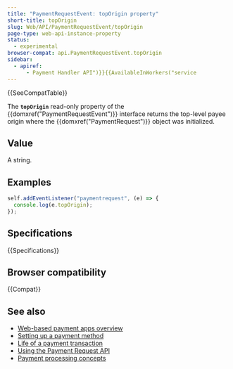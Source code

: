```yaml
---
title: "PaymentRequestEvent: topOrigin property"
short-title: topOrigin
slug: Web/API/PaymentRequestEvent/topOrigin
page-type: web-api-instance-property
status:
  - experimental
browser-compat: api.PaymentRequestEvent.topOrigin
sidebar:
  - apiref:
      - Payment Handler API")}}{{AvailableInWorkers("service
---
```


{{SeeCompatTable}}

The **`topOrigin`** read-only property of the
{{domxref("PaymentRequestEvent")}} interface returns the top-level payee origin where
the {{domxref("PaymentRequest")}} object was initialized.

## Value

A string.

## Examples

```js
self.addEventListener("paymentrequest", (e) => {
  console.log(e.topOrigin);
});
```

## Specifications

{{Specifications}}

## Browser compatibility

{{Compat}}

## See also

- [Web-based payment apps overview](https://web.dev/articles/web-based-payment-apps-overview)
- [Setting up a payment method](https://web.dev/articles/setting-up-a-payment-method)
- [Life of a payment transaction](https://web.dev/articles/life-of-a-payment-transaction)
- [Using the Payment Request API](/en-US/docs/Web/API/Payment_Request_API/Using_the_Payment_Request_API)
- [Payment processing concepts](/en-US/docs/Web/API/Payment_Request_API/Concepts)
